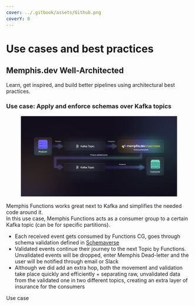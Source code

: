 ```yaml
---
cover: ../.gitbook/assets/Github.png
coverY: 0
---
```


# Use cases and best practices

## Memphis.dev Well-Architected

Learn, get inspired, and build better pipelines using architectural best practices.

### Use case: Apply and enforce schemas over Kafka topics

<figure><img src="../.gitbook/assets/Card 1 - Apply schemas to Kafka Topics. (1).jpg" alt=""><figcaption></figcaption></figure>

Memphis Functions works great next to Kafka and simplifies the needed code around it.\
In this use case, Memphis Functions acts as a consumer group to a certain Kafka topic (can be for specific partitions).

* Each received event gets consumed by Functions CG, goes through schema validation defined in [Schemaverse](broken-reference)
* Validated events continue their journey to the next Topic by Functions. Unvalidated events will be dropped, enter Memphis Dead-letter and the user will be notified through email or Slack
* Although we did add an extra hop, both the movement and validation take place quickly and efficiently + separating raw, unvalidated data from the validated one in two different topics, creating an extra layer of insurance for the consumers

Use case
